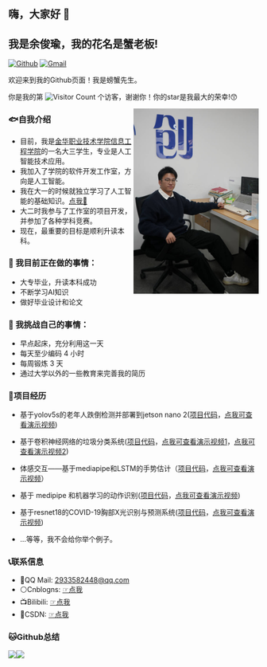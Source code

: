 ## 嗨，大家好 👋 

## 我是余俊瑜，我的花名是蟹老板!


<!-- https://shields.io/ -->
[![Github](https://img.shields.io/badge/-Github-000?style=flat&logo=Github&logoColor=white)](https://github.com/CrabBoss-lab)
[![Gmail](https://img.shields.io/badge/-Gmail-c14438?style=flat&logo=Gmail&logoColor=white)](im.junyu.yu@gmail.com)


欢迎来到我的Github页面！我是螃蟹先生。


你是我的第 ![Visitor Count](https://profile-counter.glitch.me/CrabBoss-lab/count.svg) 个访客，谢谢你！你的star是我最大的荣幸!😙

<!-- <img align="right" alt="img" src="https://github.com/FernandoRoldan93/FernandoRoldan93/blob/master/cover_image.jpg" width="50%" height="auto" />
 -->
 <img align="right" alt="img" src="yujunyu231201.jpg" width="50%" height="auto" />



### 🐟自我介绍

- 目前，我是[金华职业技术学院](https://www.jhc.cn/main.htm)[信息工程学院](https://info.jhc.cn/main.htm)的一名大三学生，专业是人工智能技术应用。
- 我加入了学院的软件开发工作室，方向是人工智能。 
- 我在大一的时候就独立学习了人工智能的基础知识。[点我📕](https://docs.qq.com/sheet/DSkRobnVTUGFXYnlq?tab=BB08J2)
- 大二时我参与了工作室的项目开发，并参加了各种学科竞赛。
- 现在，最重要的目标是顺利升读本科。

### 🌱 我目前正在做的事情：
- 大专毕业，升读本科成功
- 不断学习AI知识
- 做好毕业设计和论文


### 💪 我挑战自己的事情：
- 早点起床，充分利用这一天
- 每天至少编码 4 小时
- 每周锻炼 3 天
- 通过大学以外的一些教育来完善我的简历


### 👷项目经历

- 基于yolov5s的老年人跌倒检测并部署到jetson nano 2([项目代码](https://github.com/CrabBoss-lab/fall-detection)，[点我可查看演示视频](https://watch.wave.video/yDDPBm31TQtUWY5j))

- 基于卷积神经网络的垃圾分类系统([项目代码](https://github.com/CrabBoss-lab/garbage-sorting-pytorch)，[点我可查看演示视频1](https://watch.wave.video/yCuWv2MZCPmcQ2Xb)，[点我可查看演示视频2](https://watch.wave.video/dZfyhf9hl3za08Qz))

- 体感交互——基于mediapipe和LSTM的手势估计（[项目代码](https://github.com/CrabBoss-lab/HandPoseEstimationBasedOnMediapipeAndLstm)，[点我可查看演示视频](https://watch.wave.video/32jfVig1l6dt5bkK)）

- 基于 medipipe 和机器学习的动作识别([项目代码](https://github.com/CrabBoss-lab/ActionRecognitionBasedOnMeadipipeAndML)，[点我可查看演示视频](https://watch.wave.video/vHj0dLVwYRohm5yQ))

- 基于resnet18的COVID-19胸部X光识别与预测系统([项目代码](https://github.com/CrabBoss-lab/Covid19-ChestX-ray-prediction)，[点我可查看演示视频](https://watch.wave.video/n3CCzEGgxuWXPnFl))
- ...等等，我不会给你举个例子。


### 📞联系信息

- 🐧QQ Mail: 2933582448@qq.com
- ⚪Cnblogns: [☞点我](https://www.cnblogs.com/xielaoban/)
- 📺Bilibili: [☞点我](https://space.bilibili.com/615998733)
- 🐒CSDN: [☞点我](https://blog.csdn.net/weixin_59605625)

### 🐱Github总结
<!-- 参考程序员鱼皮的github中的样式 -->
<!-- <img align="" height="137px" src="https://github-readme-stats.vercel.app/api?username=liyupi&hide_title=true&hide_border=true&show_icons=true&include_all_commits=true&line_height=21&bg_color=0,EC6C6C,FFD479,FFFC79,73FA79&theme=graywhite&locale=cn" /><img align="" height="137px" src="https://github-readme-stats.vercel.app/api/top-langs/?username=liyupi&hide_title=true&hide_border=true&layout=compact&bg_color=0,73FA79,73FDFF,D783FF&theme=graywhite&locale=cn" /> -->

<!-- ![CrabBoss's GitHub stats](https://github-readme-stats.vercel.app/api?username=CrabBoss-lab&show_icons=true&theme=tokyonight)
![Top Langs](https://github-readme-stats.vercel.app/api/top-langs/?username=CrabBoss-lab&layout=compact&theme=tokyonight) -->

 
<img align="" height="137px" src="https://github-readme-stats.vercel.app/api?username=CrabBoss-lab&hide_title=true&hide_border=true&show_icons=true&line_height=21&bg_color=0,EC6C6C,FFD479,FFFC79,73FA79&theme=graywhite&locale=en" /><img align="" height="137px" src="https://github-readme-stats.vercel.app/api/top-langs/?username=CrabBoss-lab&hide_title=true&hide_border=true&layout=compact&bg_color=0,73FA79,73FDFF,D783FF&theme=graywhite&locale=cn" />
